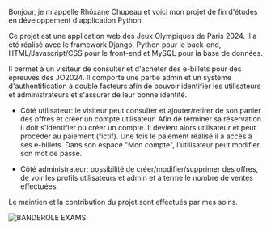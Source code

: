 Bonjour, je m'appelle Rhôxane Chupeau et voici mon projet de fin d'études en développement d'application Python.

Ce projet est une application web des Jeux Olympiques de Paris 2024. Il a été réalisé avec le framework Django, Python pour le back-end, HTML/Javascript/CSS pour le front-end et MySQL pour la base de données. 

Il permet à un visiteur de consulter et d'acheter des e-billets pour des épreuves des JO2024. 
Il comporte une partie admin et un système d'authentification à double facteurs afin de pouvoir identifier les utilisateurs et administrateurs et s'assurer de leur bonne identité. 

- Côté utilisateur: le visiteur peut consulter et ajouter/retirer de son panier des offres et créer un compte utilisateur. Afin de terminer sa réservation il doit s'identifier ou créer un compte. Il devient alors utilisateur
et peut procéder au paiement (fictif). Une fois le paiement réalisé il a accès à ses e-billets. Dans son espace "Mon compte", l'utilisateur peut modifier son mot de passe. 

- Côté administrateur: possibilité de créer/modifier/supprimer des offres, de voir les profils utilisateurs et admin et à terme le nombre de ventes effectuées. 

Le maintien et la contribution du projet sont effectués par mes soins. 


![BANDEROLE EXAMS](https://github.com/Rhoxanec/Projet-Studi-Chupeau-Rhoxane/assets/146753288/d07d369e-c48f-4ce5-ba5d-6513932778b1)
